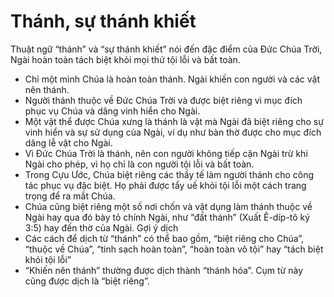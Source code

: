 # Thánh, sự thánh khiết

Thuật ngữ “thánh” và “sự thánh khiết” nói đến đặc điểm của Đức Chúa Trời, Ngài hoàn toàn tách biệt khỏi mọi thứ tội lỗi và bất toàn.
- Chỉ một mình Chúa là hoàn toàn thánh.  Ngài khiến con người và các vật nên thánh.
- Người thánh thuộc về Đức Chúa Trời và được biệt riêng vì mục đích phục vụ Chúa và dâng vinh hiển cho Ngài.
- Một vật thể được Chúa xưng là thánh là vật mà Ngài đã biệt riêng cho sự vinh hiển và sự sử dụng của Ngài, ví dụ như bàn thờ được cho mục đích dâng lễ vật cho Ngài.
- Vì Đức Chúa Trời là thánh, nên con người không tiếp cận Ngài trừ khi Ngài cho phép, vì họ chỉ là con người tội lỗi và bất toàn.
- Trong Cựu Ước, Chúa biệt riêng các thầy tế làm người thánh cho công tác phục vụ đặc biệt.  Họ phải được tẩy uế khỏi tội lỗi một cách trang trọng để ra mắt Chúa.
- Chúa cũng biệt riêng một số nơi chốn và vật dụng làm thánh thuộc về Ngài hay qua đó bày tỏ chính Ngài, như “đất thánh” (Xuất Ê-díp-tô ký 3:5) hay đến thờ của Ngài.
Gợi ý dịch
- Các cách để dịch từ “thánh” có thể bao gồm, “biệt riêng cho Chúa”, “thuộc về Chúa”, “tinh sạch hoàn toàn”, “hoàn toàn vô tội” hay “tách biệt khỏi tội lỗi”
- “Khiến nên thánh” thường được dịch thành “thánh hóa”.  Cụm từ này cũng được dịch là “biệt riêng”.

